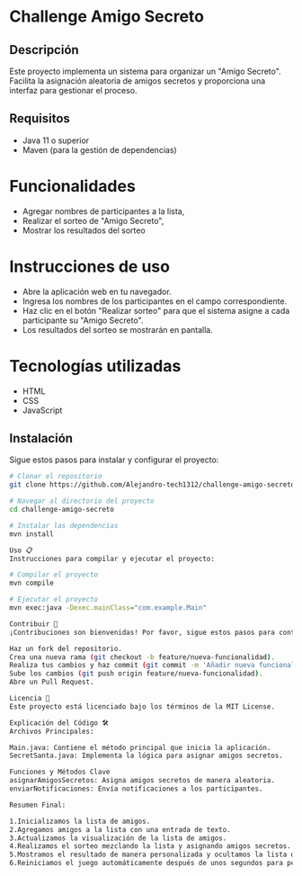 # Challenge Amigo Secreto

## Descripción
Este proyecto implementa un sistema para organizar un "Amigo Secreto". Facilita la asignación aleatoria de amigos secretos y proporciona una interfaz para gestionar el proceso.

## Requisitos
- Java 11 o superior
- Maven (para la gestión de dependencias)
 
# Funcionalidades
- Agregar nombres de participantes a la lista,
- Realizar el sorteo de "Amigo Secreto",
- Mostrar los resultados del sorteo

# Instrucciones de uso
- Abre la aplicación web en tu navegador.
- Ingresa los nombres de los participantes en el campo correspondiente. 
- Haz clic en el botón "Realizar sorteo" para que el sistema asigne a cada participante su "Amigo Secreto".
- Los resultados del sorteo se mostrarán en pantalla.

# Tecnologías utilizadas
- HTML
- CSS
- JavaScript

## Instalación
Sigue estos pasos para instalar y configurar el proyecto:

```bash
# Clonar el repositorio
git clone https://github.com/Alejandro-tech1312/challenge-amigo-secreto.git

# Navegar al directorio del proyecto
cd challenge-amigo-secreto

# Instalar las dependencias
mvn install

Uso 📋
Instrucciones para compilar y ejecutar el proyecto:

# Compilar el proyecto
mvn compile

# Ejecutar el proyecto
mvn exec:java -Dexec.mainClass="com.example.Main"

Contribuir 🤝
¡Contribuciones son bienvenidas! Por favor, sigue estos pasos para contribuir al proyecto

Haz un fork del repositorio.
Crea una nueva rama (git checkout -b feature/nueva-funcionalidad).
Realiza tus cambios y haz commit (git commit -m 'Añadir nueva funcionalidad').
Sube los cambios (git push origin feature/nueva-funcionalidad).
Abre un Pull Request.

Licencia 📝
Este proyecto está licenciado bajo los términos de la MIT License.

Explicación del Código 🛠️
Archivos Principales:

Main.java: Contiene el método principal que inicia la aplicación.
SecretSanta.java: Implementa la lógica para asignar amigos secretos.

Funciones y Métodos Clave
asignarAmigosSecretos: Asigna amigos secretos de manera aleatoria.
enviarNotificaciones: Envía notificaciones a los participantes.

Resumen Final:

1.Inicializamos la lista de amigos.
2.Agregamos amigos a la lista con una entrada de texto.
3.Actualizamos la visualización de la lista de amigos.
4.Realizamos el sorteo mezclando la lista y asignando amigos secretos.
5.Mostramos el resultado de manera personalizada y ocultamos la lista de amigos.
6.Reiniciamos el juego automáticamente después de unos segundos para permitir un nuevo sorteo.
